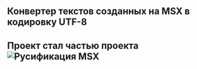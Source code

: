 ## Конвертер текстов созданных на MSX в кодировку UTF-8

## Проект стал частью проекта ![Русификация MSX](https://github.com/mr-GreyWolf/MSX-Russification/tree/master/converter)
